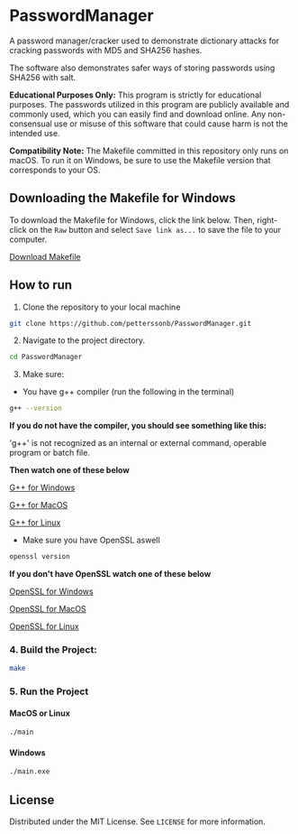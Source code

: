 # PasswordManager

A password manager/cracker used to demonstrate dictionary attacks for cracking passwords with MD5 and SHA256 hashes.

The software also demonstrates safer ways of storing passwords using SHA256 with salt.

**Educational Purposes Only:** This program is strictly for educational purposes. The passwords utilized in this program are publicly available and commonly used, which you can easily find and download online. Any non-consensual use or misuse of this software that could cause harm is not the intended use.

**Compatibility Note:** The Makefile committed in this repository only runs on macOS. To run it on Windows, be sure to use the Makefile version that corresponds to your OS.

## Downloading the Makefile for Windows

To download the Makefile for Windows, click the link below. Then, right-click on the `Raw` button and select `Save link as...` to save the file to your computer.

[Download Makefile](https://raw.githubusercontent.com/petterssonb/PasswordManager/main/MakefileWindows.txt
)


## How to run

1. Clone the repository to your local machine

```bash
git clone https://github.com/petterssonb/PasswordManager.git
```

2. Navigate to the project directory.

```bash
cd PasswordManager
```
3. Make sure:
 - You have g++ compiler (run the following in the terminal)
```bash
g++ --version
```
**If you do not have the compiler, you should see something like this:**

 'g++' is not recognized as an internal or external command,
operable program or batch file.

**Then watch one of these below**

[G++ for Windows](https://www.youtube.com/watch?v=GxFiUEO_3zM)

[G++ for MacOS](https://www.youtube.com/watch?v=HYrXBoDJmcw)

[G++ for Linux](https://www.youtube.com/watch?v=4e7pa6Pf3VQ)

 - Make sure you have OpenSSL aswell
```bash
openssl version
```
 **If you don't have OpenSSL watch one of these below**

 [OpenSSL for Windows](https://www.youtube.com/watch?v=bguFKIgEpoM)

 [OpenSSL for MacOS](https://www.youtube.com/watch?v=dFy6O8moG0I)

 [OpenSSL for Linux](https://www.youtube.com/watch?v=eDCOBL4xJpg)


### 4. Build the Project:

```bash
make
```

### 5. Run the Project

#### MacOS or Linux
```bash
./main
```

#### Windows
```bash
./main.exe
```

## License

Distributed under the MIT License. See `LICENSE` for more information.
